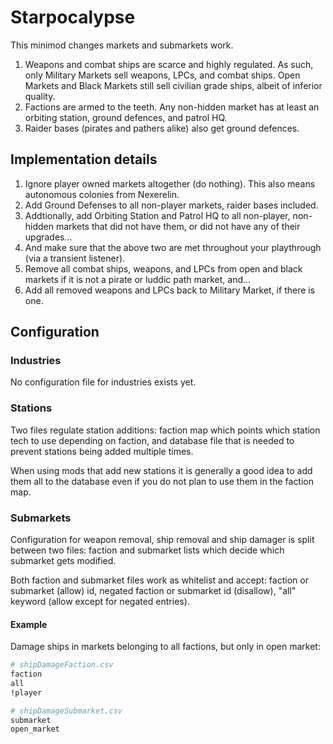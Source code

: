 # Starpocalypse

This minimod changes markets and submarkets work.

1. Weapons and combat ships are scarce and highly regulated. As such, only Military Markets sell weapons, LPCs, and combat ships. Open Markets and Black Markets still sell civilian grade ships, albeit of inferior quality.
1. Factions are armed to the teeth. Any non-hidden market has at least an orbiting station, ground defences, and patrol HQ.
1. Raider bases (pirates and pathers alike) also get ground defences.

## Implementation details

1. Ignore player owned markets altogether (do nothing). This also means autonomous colonies from Nexerelin.
1. Add Ground Defenses to all non-player markets, raider bases included.
1. Addtionally, add Orbiting Station and Patrol HQ to all non-player, non-hidden markets that did not have them, or did not have any of their upgrades...
1. And make sure that the above two are met throughout your playthrough (via a transient listener).
1. Remove all combat ships, weapons, and LPCs from open and black markets if it is not a pirate or luddic path market, and...
1. Add all removed weapons and LPCs back to Military Market, if there is one.

## Configuration

### Industries

No configuration file for industries exists yet.

### Stations

Two files regulate station additions: faction map which points which station tech to use depending on faction, and database file that is needed to prevent stations being added multiple times.

When using mods that add new stations it is generally a good idea to add them all to the database even if you do not plan to use them in the faction map.

### Submarkets

Configuration for weapon removal, ship removal and ship damager is split between two files: faction and submarket lists which decide which submarket gets modified.

Both faction and submarket files work as whitelist and accept: faction or submarket (allow) id, negated faction or submarket id (disallow), "all" keyword (allow except for negated entries).

#### Example

Damage ships in markets belonging to all factions, but only in open market:

```sh
# shipDamageFaction.csv
faction
all
!player

# shipDamageSubmarket.csv
submarket
open_market
```
